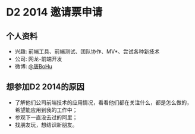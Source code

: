 # D2 2014 邀请票申请

## 个人资料

- 兴趣: 前端工具、前端测试、团队协作、MV*、尝试各种新技术
- 公司: 网龙-前端开发
- 微博: [@唐BoHu](http://weibo.com/fantacytyx) 


## 想参加D2 2014的原因

- 了解他们公司前端技术的应用情况，看看他们都在关注什么，都是怎么做的，希望能应用到我的工作中；
- 参观下一直没去过的阿里；
- 找朋友玩，想结识新朋友。

